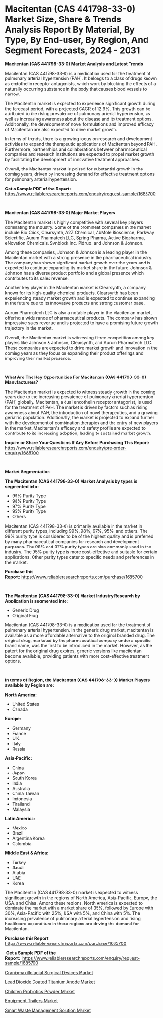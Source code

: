 <p><h1>Macitentan (CAS 441798-33-0) Market Size, Share & Trends Analysis Report By Material, By Type, By End-user, By Region, And Segment Forecasts, 2024 - 2031</h1></p><p><strong>Macitentan (CAS 441798-33-0) Market Analysis and Latest Trends</strong></p>
<p><p>Macitentan (CAS 441798-33-0) is a medication used for the treatment of pulmonary arterial hypertension (PAH). It belongs to a class of drugs known as endothelin receptor antagonists, which work by blocking the effects of a naturally occurring substance in the body that causes blood vessels to narrow.</p><p>The Macitentan market is expected to experience significant growth during the forecast period, with a projected CAGR of 12.9%. This growth can be attributed to the rising prevalence of pulmonary arterial hypertension, as well as increasing awareness about the disease and its treatment options. Additionally, the development of novel formulations and improved efficacy of Macitentan are also expected to drive market growth.</p><p>In terms of trends, there is a growing focus on research and development activities to expand the therapeutic applications of Macitentan beyond PAH. Furthermore, partnerships and collaborations between pharmaceutical companies and research institutions are expected to propel market growth by facilitating the development of innovative treatment approaches.</p><p>Overall, the Macitentan market is poised for substantial growth in the coming years, driven by increasing demand for effective treatment options for pulmonary arterial hypertension.</p></p>
<p><strong>Get a Sample PDF of the Report:&nbsp;</strong> <a href="https://www.reliableresearchreports.com/enquiry/request-sample/1685700">https://www.reliableresearchreports.com/enquiry/request-sample/1685700</a></p>
<p>&nbsp;</p>
<p><strong>Macitentan (CAS 441798-33-0) Major Market Players</strong></p>
<p><p>The Macitentan market is highly competitive with several key players dominating the industry. Some of the prominent companies in the market include Bio Crick, Clearsynth, A2Z Chemical, AbMole Bioscience, Parkway Scientific, Aurum Pharmatech LLC, Spring Pharma, Active Biopharma, eNovation Chemicals, Synblock Inc, Pidrug, and Johnson & Johnson.</p><p>Among these companies, Johnson & Johnson is a leading player in the Macitentan market with a strong presence in the pharmaceutical industry. The company has shown significant market growth over the years and is expected to continue expanding its market share in the future. Johnson & Johnson has a diverse product portfolio and a global presence which contributes to its sales revenue.</p><p>Another key player in the Macitentan market is Clearsynth, a company known for its high-quality chemical products. Clearsynth has been experiencing steady market growth and is expected to continue expanding in the future due to its innovative products and strong customer base.</p><p>Aurum Pharmatech LLC is also a notable player in the Macitentan market, offering a wide range of pharmaceutical products. The company has shown impressive sales revenue and is projected to have a promising future growth trajectory in the market.</p><p>Overall, the Macitentan market is witnessing fierce competition among key players like Johnson & Johnson, Clearsynth, and Aurum Pharmatech LLC. These companies are expected to drive market growth and innovation in the coming years as they focus on expanding their product offerings and improving their market presence.</p></p>
<p>&nbsp;</p>
<p><strong>What Are The Key Opportunities For Macitentan (CAS 441798-33-0) Manufacturers?</strong></p>
<p><p>The Macitentan market is expected to witness steady growth in the coming years due to the increasing prevalence of pulmonary arterial hypertension (PAH) globally. Macitentan, a dual endothelin receptor antagonist, is used for the treatment of PAH. The market is driven by factors such as rising awareness about PAH, the introduction of novel therapeutics, and a growing geriatric population. Additionally, the market is projected to expand further with the development of combination therapies and the entry of new players in the market. Macitentan's efficacy and safety profile are expected to contribute to its increasing adoption, leading to sustained market growth.</p></p>
<p><strong>Inquire or Share Your Questions If Any Before Purchasing This Report:</strong> <a href="https://www.reliableresearchreports.com/enquiry/pre-order-enquiry/1685700">https://www.reliableresearchreports.com/enquiry/pre-order-enquiry/1685700</a></p>
<p>&nbsp;</p>
<p><strong>Market Segmentation</strong></p>
<p><strong>The Macitentan (CAS 441798-33-0) Market Analysis by types is segmented into:</strong></p>
<p><ul><li>99% Purity Type</li><li>98% Purity Type</li><li>97% Purity Type</li><li>95% Purity Type</li><li>Others</li></ul></p>
<p><p>Macitentan (CAS 441798-33-0) is primarily available in the market in different purity types, including 99%, 98%, 97%, 95%, and others. The 99% purity type is considered to be of the highest quality and is preferred by many pharmaceutical companies for research and development purposes. The 98% and 97% purity types are also commonly used in the industry. The 95% purity type is more cost-effective and suitable for certain applications. Other purity types cater to specific needs and preferences in the market.</p></p>
<p><strong>Purchase this Report:&nbsp;</strong><a href="https://www.reliableresearchreports.com/purchase/1685700">https://www.reliableresearchreports.com/purchase/1685700</a></p>
<p>&nbsp;</p>
<p><strong>The Macitentan (CAS 441798-33-0) Market Industry Research by Application is segmented into:</strong></p>
<p><ul><li>Generic Drug</li><li>Original Frug</li></ul></p>
<p><p>Macitentan (CAS 441798-33-0) is a medication used for the treatment of pulmonary arterial hypertension. In the generic drug market, macitentan is available as a more affordable alternative to the original branded drug. The original drug, marketed by the pharmaceutical company under a specific brand name, was the first to be introduced in the market. However, as the patent for the original drug expires, generic versions like macitentan become available, providing patients with more cost-effective treatment options.</p></p>
<p>&nbsp;</p>
<p><strong>In terms of Region, the Macitentan (CAS 441798-33-0) Market Players available by Region are:</strong></p>
<p>
    <p> <strong> North America: </strong>
        <ul>
            <li>United States</li>
            <li>Canada</li>
        </ul>
        </p> 
    <p> <strong> Europe: </strong>
        <ul>
            <li>Germany</li>
            <li>France</li>
            <li>U.K.</li>
            <li>Italy</li>
            <li>Russia</li>
        </ul>
        </p> 
    <p> <strong> Asia-Pacific: </strong>
        <ul>
            <li>China</li>
            <li>Japan</li>
            <li>South Korea</li>
            <li>India</li>
            <li>Australia</li>
            <li>China Taiwan</li>
            <li>Indonesia</li>
            <li>Thailand</li>
            <li>Malaysia</li>
        </ul>
        </p> 
    <p> <strong> Latin America: </strong>
        <ul>
            <li>Mexico</li>
            <li>Brazil</li>
            <li>Argentina Korea</li>
            <li>Colombia</li>
        </ul>
        </p> 
    <p> <strong> Middle East & Africa: </strong>
        <ul>
            <li>Turkey</li>
            <li>Saudi</li>
            <li>Arabia</li>
            <li>UAE</li>
            <li>Korea</li>
        </ul>
    </p>
    </p>
<p><p>The Macitentan (CAS 441798-33-0) market is expected to witness significant growth in the regions of North America, Asia-Pacific, Europe, the USA, and China. Among these regions, North America is expected to dominate the market with a market share of 35%, followed by Europe with 30%, Asia-Pacific with 25%, USA with 5%, and China with 5%. The increasing prevalence of pulmonary arterial hypertension and rising healthcare expenditure in these regions are driving the demand for Macitentan.</p></p>
<p><strong>Purchase this Report: </strong><a href="https://www.reliableresearchreports.com/purchase/1685700">https://www.reliableresearchreports.com/purchase/1685700</a></p>
<p>&nbsp;<strong>Get a Sample PDF of the Report:&nbsp;&nbsp;</strong><a href="https://www.reliableresearchreports.com/enquiry/request-sample/1685700">https://www.reliableresearchreports.com/enquiry/request-sample/1685700</a></p>
<p><strong></strong></p>
<p><p><a href="https://issuu.com/reportprime-2/docs/craniomaxillofacial-surgical-devices-market-size-2">Craniomaxillofacial Surgical Devices Market</a></p><p><a href="https://issuu.com/reportprime-2/docs/lead-dioxide-coated-titanium-anode-market-size-203">Lead Dioxide Coated Titanium Anode Market</a></p><p><a href="https://github.com/johnbach50/Market-Research-Report-List-2/blob/main/children-probiotics-powder-market.md">Children Probiotics Powder Market</a></p><p><a href="https://github.com/lylyparadise/Market-Research-Report-List-2/blob/main/equipment-trailers-market.md">Equipment Trailers Market</a></p><p><a href="https://github.com/pjcfca/Market-Research-Report-List-1/blob/main/smart-waste-management-solution-market.md">Smart Waste Management Solution Market</a></p></p>